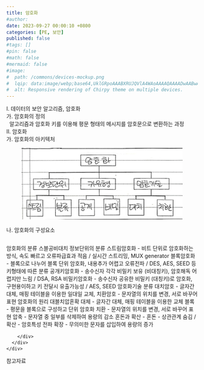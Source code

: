 ```yaml
---
title: 암호화
#author: 
date: 2023-09-27 00:00:10 +0800
categories: [PE, 보안]
published: false
#tags: []
#pin: false
#math: false
#mermaid: false
#image:
#  path: /commons/devices-mockup.png
#  lqip: data:image/webp;base64,UklGRpoAAABXRUJQVlA4WAoAAAAQAAAADwAABwAAQUxQSDIAAAARL0AmbZurmr57yyIiqE8oiG0bejIYEQTgqiDA9vqnsUSI6H+oAERp2HZ65qP/VIAWAFZQOCBCAAAA8AEAnQEqEAAIAAVAfCWkAALp8sF8rgRgAP7o9FDvMCkMde9PK7euH5M1m6VWoDXf2FkP3BqV0ZYbO6NA/VFIAAAA
#  alt: Responsive rendering of Chirpy theme on multiple devices.
---
```


<div class="post-wrap">
  <div class="para">
    <div class="para-title">
      I. 데이터의 보안 알고리즘, 암호화
    </div>
    <div class="para-cntnt">
      <div class="para">
        <div class="para-title">
          가. 암호화의 정의
        </div>
        <div class="para-cntnt">
          &nbsp; 알고리즘과 암호화 키를 이용해 평문 형태의 메시지를 암호문으로 변환하는 과정
        </div>
      </div>
    </div>
  </div>
  
  <div class="para">
    <div class="para-title">
      II. 암호화
    </div>
    <div class="para-cntnt">
      <div class="para">
        <div class="para-title">
          가. 암호화의 아키텍처
        </div>
        <div class="para-cntnt">
          <figure class="post-figure">
            <img src="/assets/img/posts/암호화.png" alt="암호화">
<!--            <figcaption>Source: Unveiling the Metaverse: Exploring Emerging Trends, Multifaceted Perspectives, and Future Challenges</figcaption>-->
          </figure>
        </div>
      </div>
      <div class="para">
        <div class="para-title">
          나. 암호화의 구성요소
        </div>
        <div class="para-cntnt">
          <table class="post-table">
          </table>
          암호화의 분류 스블공비대치
  정보단위의 분류
    스트림암호화 - 비트 단위로 암호화하는 방식, 속도 빠르고 오류파급효과 적음 / 실시간 스트리밍, MUX generator
    블록암호화 - 블록으로 나누어 블록 단위 암호화, 내용추가 어렵고 오류전파 / DES, AES, SEED 등
  키형태에 따른 분류
    공개키암호화 - 송수신자 각각 비밀키 보유 (비대칭키), 암호해독 어렵지만 느림 / DSA, RSA
    비밀키암호화 - 송수신자 공유한 비밀키 (대칭키)로 암호화, 구현용이하고 키 전달시 유출가능성 / AES, SEED
  암호화기술 분류
    대치암호 - 글자간 대체, 매핑 테이블을 이용한 일대일 교체, 
    치환암호 - 문자열의 위치를 변경, 서로 바꾸어 표현
암호화의 원리 대블치압혼확
  대체 - 글자간 대체, 매핑 테이블을 이용한 교체
  블록 - 평문을 블록으로 구성하고 단위 암호화
  치환 - 문자열의 위치를 변경, 서로 바꾸어 표현
  압축 - 문자열 중 일부를 삭제하여 용량의 감소
  혼돈과 확산 - 혼돈 - 상관관계 숨김 / 확산 - 암호특성 전파
  확장 - 무의미한 문자를 삽입하여 용량의 증가

        </div>
      </div>
    </div>
  </div>

  <div class="refr-wrap">
    <div class="refr-title">
        참고자료
    </div>
    <ol class="refr-list">
    <!--    <li>(나현식, 최대선) <a target="_blank" href="https://scienceon.kisti.re.kr/commons/util/originalView.do?cn=JAKO202225948430499&oCn=JAKO202225948430499&dbt=JAKO&journal=NJOU00291864">메타버스 보안 위협 요소 및 대응 방안 검토</a></li>-->
    <!--    <li>(M. Uddin, S. Manickam, H. Ullah, M. Obaidat and A. Dandoush) <a target="_blank" href="https://ieeexplore.ieee.org/abstract/document/10138386">Unveiling the Metaverse: Exploring Emerging Trends, Multifaceted Perspectives, and Future Challenges</a></li>-->
    </ol>
  </div>
</div>
